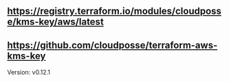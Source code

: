 ## https://registry.terraform.io/modules/cloudposse/kms-key/aws/latest
## https://github.com/cloudposse/terraform-aws-kms-key
Version: v0.12.1